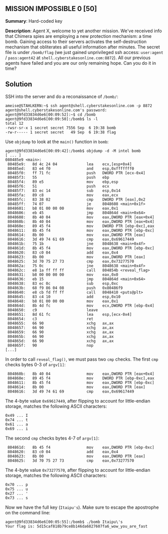 ## MISSION IMPOSSIBLE 0 [50]
**Summary**: Hard-coded key

**Description**: Agent X, welcome to yet another mission. We've received info that Chimera spies are employing a new protection mechanism: a time bomb. Gaining access to their servers activates the self-destruction mechanism that obliterates all useful information after minutes. The secret file is under `/bomb/flag` (we just gained unprivileged ssh access: `user:agent` / `pass:agent42` at `shell.cyberstakesonline.com:8872`). All our previous agents have failed and you are our only remaining hope. Can you do it in time?

## Solution

SSH into the server and do a reconaissance of `/bomb/`:
```
ameise@STAHLKERN:~$ ssh agent@shell.cyberstakesonline.com -p 8872
agent@shell.cyberstakesonline.com's password: 
agent@9fd33834d6e6[00:09:52]:~$ cd /bomb
agent@9fd33834d6e6[00:09:50]:/bomb$ ls -l
total 12
-rwsr-sr-x 1 secret secret 7556 Sep  6 19:38 bomb
-rw-r----- 1 secret secret   49 Sep  6 19:38 flag
```

Use `objdump` to look at the `main()` function in `bomb`:
```
agent@9fd33834d6e6[00:09:42]:/bomb$ objdump -d -M intel bomb
[ ... ]
080485e9 <main>:
 80485e9:	8d 4c 24 04          	lea    ecx,[esp+0x4]
 80485ed:	83 e4 f0             	and    esp,0xfffffff0
 80485f0:	ff 71 fc             	push   DWORD PTR [ecx-0x4]
 80485f3:	55                   	push   ebp
 80485f4:	89 e5                	mov    ebp,esp
 80485f6:	51                   	push   ecx
 80485f7:	83 ec 14             	sub    esp,0x14
 80485fa:	89 c8                	mov    eax,ecx
 80485fc:	83 38 02             	cmp    DWORD PTR [eax],0x2
 80485ff:	74 07                	je     8048608 <main+0x1f>
 8048601:	b8 01 00 00 00       	mov    eax,0x1
 8048606:	eb 45                	jmp    804864d <main+0x64>
 8048608:	8b 40 04             	mov    eax,DWORD PTR [eax+0x4]
 804860b:	8b 40 04             	mov    eax,DWORD PTR [eax+0x4]
 804860e:	89 45 f4             	mov    DWORD PTR [ebp-0xc],eax
 8048611:	8b 45 f4             	mov    eax,DWORD PTR [ebp-0xc]
 8048614:	8b 00                	mov    eax,DWORD PTR [eax]
 8048616:	3d 49 74 61 69       	cmp    eax,0x69617449
 804861b:	75 1b                	jne    8048638 <main+0x4f>
 804861d:	8b 45 f4             	mov    eax,DWORD PTR [ebp-0xc]
 8048620:	83 c0 04             	add    eax,0x4
 8048623:	8b 00                	mov    eax,DWORD PTR [eax]
 8048625:	3d 70 75 27 73       	cmp    eax,0x73277570
 804862a:	75 0c                	jne    8048638 <main+0x4f>
 804862c:	e8 1a ff ff ff       	call   804854b <reveal_flag>
 8048631:	b8 00 00 00 00       	mov    eax,0x0
 8048636:	eb 15                	jmp    804864d <main+0x64>
 8048638:	83 ec 0c             	sub    esp,0xc
 804863b:	68 f9 86 04 08       	push   0x80486f9
 8048640:	e8 cb fd ff ff       	call   8048410 <puts@plt>
 8048645:	83 c4 10             	add    esp,0x10
 8048648:	b8 01 00 00 00       	mov    eax,0x1
 804864d:	8b 4d fc             	mov    ecx,DWORD PTR [ebp-0x4]
 8048650:	c9                   	leave  
 8048651:	8d 61 fc             	lea    esp,[ecx-0x4]
 8048654:	c3                   	ret    
 8048655:	66 90                	xchg   ax,ax
 8048657:	66 90                	xchg   ax,ax
 8048659:	66 90                	xchg   ax,ax
 804865b:	66 90                	xchg   ax,ax
 804865d:	66 90                	xchg   ax,ax
 804865f:	90                   	nop
[...]
```

In order to call `reveal_flag()`, we must pass two `cmp` checks. The first `cmp` checks bytes 0-3 of `argv[1]`:
```
 804860b:	8b 40 04             	mov    eax,DWORD PTR [eax+0x4]
 804860e:	89 45 f4             	mov    DWORD PTR [ebp-0xc],eax
 8048611:	8b 45 f4             	mov    eax,DWORD PTR [ebp-0xc]
 8048614:	8b 00                	mov    eax,DWORD PTR [eax]
 8048616:	3d 49 74 61 69       	cmp    eax,0x69617449
```
The 4-byte value `0x69617449`, after flipping to account for little-endian storage, matches the following ASCII characters:
```
0x49 ... I
0x74 ... t
0x61 ... a
0x69 ... i
```

The second `cmp` checks bytes 4-7 of `argv[1]`:
```
 804861d:	8b 45 f4             	mov    eax,DWORD PTR [ebp-0xc]
 8048620:	83 c0 04             	add    eax,0x4
 8048623:	8b 00                	mov    eax,DWORD PTR [eax]
 8048625:	3d 70 75 27 73       	cmp    eax,0x73277570
```
The 4-byte value `0x73277570`, after flipping to account for little-endian storage, matches the following ASCII characters:
```
0x70 ... p
0x75 ... u
0x27 ... '
0x73 ... s
```

Now we have the full key (`Itaipu's`). Make sure to escape the apostrophe on the command line:
```
agent@9fd33834d6e6[00:05:55]:/bomb$ ./bomb Itaipu\'s
Your flag is: 5d15caf818b79ce8b146da6827607fa6_wow_you_are_fast
```